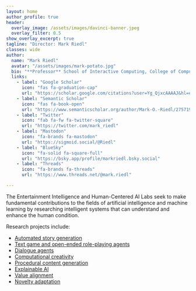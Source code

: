 ```yaml
---
layout: home
author_profile: true
header:
  overlay_image: /assets/images/davinci-banner.jpeg
  overlay_filter: 0.5
show_overlay_excerpt: true
tagline: "Director: Mark Riedl"
classes: wide
author:
  name: "Mark Riedl"
  avatar: "/assets/images/mark-potato.jpg"
  bio: "**Professor** School of Interactive Computing, College of Computing, Georgia Institute of Technology **Associate Director** GT Machine Learning Center"
  links:
    - label: "Google Scholar"
      icon: "fas fa-graduation-cap"
      url: "https://scholar.google.com/citations?user=Yg_QjxcAAAAJ&hl=en"
    - label: "Semantic Scholar"
      icon: "fas fa-book-open"
      url: "https://www.semanticscholar.org/author/Mark-O.-Riedl/2757194"
    - label: "Twitter"
      icon: "fab fa-fw fa-twitter-square"
      url: "https://twitter.com/mark_riedl"
    - label: "Mastodon"
      icon: "fa-brands fa-mastodon"
      url: "https://sigmoid.social/@Riedl"
    - label: "BlueSky"
      icon: "fa-solid fa-square-full"
      url: "https://bsky.app/profile/markriedl.bsky.social"
    - label: "Threads"
      icon: "fa-brands fa-threads"
      url: "https://www.threads.net/@mark.riedl"

---
```


The Entertainment Intelligence and Human-Centered AI Labs seek to make fundamental contributions to the fields of artificial intelligence and machine learning by researching intelligent systems that can understand and enhance the human condition.

Research projects include:
- [Automated story generation](http://eilab.gatech.edu/projects.html#automated-story-generation)
- [Text game and open-ended role-playing agents](http://eilab.gatech.edu/projects.html#text-games-and-open-ended-role-playing)
- [Dialogue agents](http://eilab.gatech.edu/projects.html#dialogue-agents)
- [Computational creativity](http://eilab.gatech.edu/projects.html#computational-creativity)
- [Procedural content generation](http://eilab.gatech.edu/projects.html#procedural-content-generation)
- [Explainable AI](http://eilab.gatech.edu/projects.html#explainable-ai)
- [Value alignment](http://eilab.gatech.edu/projects.html#value-alignment)
- [Novelty adaptation](http://eilab.gatech.edu/projects.html#novelty-adaptation)
